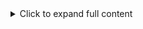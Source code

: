<details> <summary>Click to expand full content</summary>

# 📚 Learning Management System (LMS)

A cross-platform Learning Management System built using **React Native** for the frontend and **Supabase** for the backend. This app supports role-based access (Admin, Student, Teacher), course management, assignments, attendance tracking, grading, notifications, and more.

---

## 📁 Project Structure

LMS-App/
├── apps/
│ ├── mobile/ # React Native frontend app
│ │ ├── src/
│ │ │ ├── components/ # Reusable UI components
│ │ │ ├── screens/ # Page views for each role (Admin, Student, Teacher)
│ │ │ ├── navigation/ # React Navigation logic
│ │ │ ├── services/ # API handlers to Supabase
│ │ │ ├── context/ # Global app context (Auth, User, Theme)
│ │ │ ├── hooks/ # Custom hooks (e.g., useAuth, useAttendance)
│ │ │ ├── assets/ # Images, icons, fonts
│ │ │ └── utils/ # Formatters, validators, helpers
│ │ └── App.tsx # Main entry point
│ └── functions/ # Firebase or Supabase triggers (notifications)
│ └── sendNotification.ts
├── backend/
│ ├── supabase/
│ │ ├── migrations/ # SQL migrations (auth, courses, users, etc.)
│ │ ├── seed/ # Seed scripts
│ │ ├── schemas/
│ │ │ ├── users.sql
│ │ │ ├── courses.sql
│ │ │ ├── lessons.sql
│ │ │ ├── assignments.sql
│ │ │ ├── submissions.sql
│ │ │ ├── grades.sql
│ │ │ ├── attendance.sql
│ │ │ └── institutions.sql
│ │ └── roles_policy.sql # Role-based access control policies
│ └── storage_rules.sql # Supabase storage (files, validations)
├── docs/
│ ├── roadmap.md # Weekly breakdown
│ ├── architecture.md # System design & flow
│ ├── api_reference.md # API endpoints + Supabase function calls
│ ├── roles.md # Role-based features & access
│ ├── onboarding.md # Setup instructions for devs
│ └── demo_plan.md # Final presentation/demo checklist
├── tests/
│ ├── unit/ # Unit tests for utilities/services
│ ├── integration/ # E2E flow (login, enroll, submit)
│ └── qa/ # Scripts and scenarios for QA testers
├── .env.example # Template for environment variables
├── .gitignore
├── README.md # Overview, setup, and contribution guide
├── package.json
└── LICENSE
